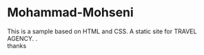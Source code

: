 # Mohammad-Mohseni
This is a sample based on HTML and CSS.
A static site for TRAVEL AGENCY. .  
thanks
